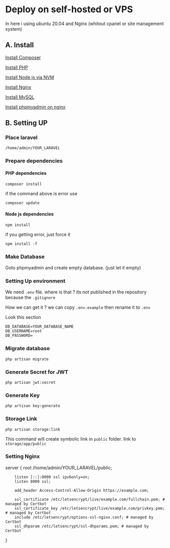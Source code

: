 # Deploy on self-hosted or VPS

In here i using ubuntu 20.04 and Nginx (whitout cpanel or site management system)

## A. Install

[Install Composer](https://getcomposer.org/download/)

[Install PHP](https://www.digitalocean.com/community/tutorials/how-to-install-php-8-1-and-set-up-a-local-development-environment-on-ubuntu-22-04)

[Install Node js via NVM](https://www.digitalocean.com/community/tutorials/how-to-install-node-js-on-ubuntu-20-04#option-3-installing-node-using-the-node-version-manager)

[Install Nginx](https://www.digitalocean.com/community/tutorials/how-to-install-nginx-on-ubuntu-20-04)

[Install MySQL](https://www.digitalocean.com/community/tutorials/how-to-install-mysql-on-ubuntu-20-04)


[Install phpmyadmin on nginx](https://www.digitalocean.com/community/tutorials/how-to-install-and-secure-phpmyadmin-with-nginx-on-an-ubuntu-20-04-server)

## B. Setting UP

### Place laravel

```
/home/admin/YOUR_LARAVEL
```

### Prepare dependencies

#### PHP dependencies

```
composer install
```

if the command above is error use

```
composer update
```

#### Node js dependencies

```
npm install
```

if you getting error, just force it

```
npm install -f
```

### Make Database

Goto phpmyadmin and create empty database. (just let it empty)

### Setting Up environment

We need `.env` file. where is that ? its not published in the repository because the `.gitignore`

How we can get it ? we can copy `.env.example` then rename it to `.env`

Look this section

```
DB_DATABASE=YOUR_DATABASE_NAME
DB_USERNAME=root
DB_PASSWORD=
```

### Migrate database

```
php artisan migrate
```

### Generate Secret for JWT

```
php artisan jwt:secret
```

### Generate Key

```
php artisan key:generate
```

### Storage Link

```
php artisan storage:link
```

This command will create symbolic link in `public` folder. link to `storage/app/public`

### Setting Nginx

server {
root /home/admin/YOUR_LARAVEL/public;

        listen [::]:8000 ssl ipv6only=on;
        listen 8000 ssl;

        add_header Access-Control-Allow-Origin https://example.com;

        ssl_certificate /etc/letsencrypt/live/example.com/fullchain.pem; # managed by Certbot
        ssl_certificate_key /etc/letsencrypt/live/example.com/privkey.pem; # managed by Certbot
        include /etc/letsencrypt/options-ssl-nginx.conf; # managed by Certbot
        ssl_dhparam /etc/letsencrypt/ssl-dhparams.pem; # managed by Certbot

}
